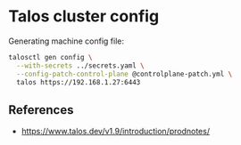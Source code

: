 # Talos cluster config

Generating machine config file:

```bash
talosctl gen config \
  --with-secrets ../secrets.yaml \
  --config-patch-control-plane @controlplane-patch.yml \
  talos https://192.168.1.27:6443
```

## References

- https://www.talos.dev/v1.9/introduction/prodnotes/
